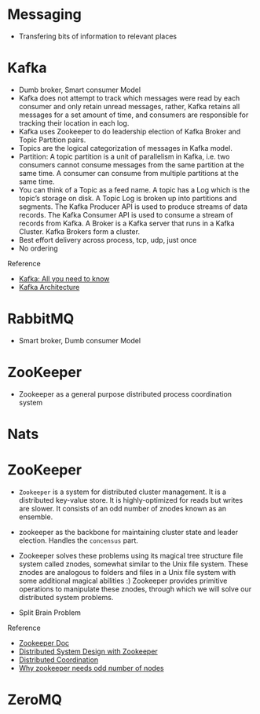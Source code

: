 # Messaging
- Transfering bits of information to relevant places

# Kafka
- Dumb broker, Smart consumer Model
- Kafka does not attempt to track which messages were read by each consumer and only retain unread messages, rather, Kafka retains all messages for a set amount of time, and consumers are responsible for tracking their location in each log.
- Kafka uses Zookeeper to do leadership election of Kafka Broker and Topic Partition pairs.
- Topics are the logical categorization of messages in Kafka model. 
- Partition: A topic partition is a unit of parallelism in Kafka, i.e. two consumers cannot consume messages from the same partition at the same time. A consumer can consume from multiple partitions at the same time.
- You can think of a Topic as a feed name. A topic has a Log which is the topic’s storage on disk. A Topic Log is broken up into partitions and segments. The Kafka Producer API is used to produce streams of data records. The Kafka Consumer API is used to consume a stream of records from Kafka. A Broker is a Kafka server that runs in a Kafka Cluster. Kafka Brokers form a cluster. 
- Best effort delivery across process, tcp, udp, just once
- No ordering

Reference
- [Kafka: All you need to know](https://medium.com/hacking-talent/kafka-all-you-need-to-know-8c7251b49ad0)
- [Kafka Architecture](http://cloudurable.com/blog/kafka-architecture/index.html)


# RabbitMQ
- Smart broker, Dumb consumer Model

# ZooKeeper
- Zookeeper as a general purpose distributed process coordination system

# Nats

# ZooKeeper

- `Zookeeper` is a system for distributed cluster management. It is a distributed key-value store. It is highly-optimized for reads but writes are slower. It consists of an odd number of znodes known as an ensemble.

- zookeeper as the backbone for maintaining cluster state and leader election. Handles the `concensus` part.

- Zookeeper solves these problems using its magical tree structure file system called znodes, somewhat similar to the Unix file system. These znodes are analogous to folders and files in a Unix file system with some additional magical abilities :) Zookeeper provides primitive operations to manipulate these znodes, through which we will solve our distributed system problems.

- Split Brain Problem

Reference 
- [Zookeeper Doc](https://zookeeper.apache.org/doc/r3.5.7/zookeeperOver.html)
- [Distributed System Design with Zookeeper](https://medium.com/@bikas.katwal10zookeeper-introduction-designing-a-distributed-system-using-zookeeper-and-java-7f1b108e236)
- [Distributed Coordination](https://medium.com/hootsuite-engineering/distributed-coordination-with-zookeeper-247a62c900f1)
- [Why zookeeper needs odd number of nodes](https://medium.com/@bikas.katwal10/why-zookeeper-needs-an-odd-number-of-nodes-bb8d6020e9e9)

# ZeroMQ
